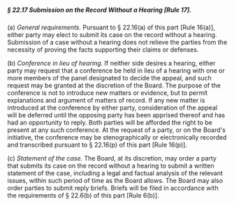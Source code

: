 ##### § 22.17 Submission on the Record Without a Hearing [Rule 17]. #####

(a) *General requirements.* Pursuant to § 22.16(a) of this part [Rule 16(a)], either party may elect to submit its case on the record without a hearing. Submission of a case without a hearing does not relieve the parties from the necessity of proving the facts supporting their claims or defenses.

(b) *Conference in lieu of hearing.* If neither side desires a hearing, either party may request that a conference be held in lieu of a hearing with one or more members of the panel designated to decide the appeal, and such request may be granted at the discretion of the Board. The purpose of the conference is not to introduce new matters or evidence, but to permit explanations and argument of matters of record. If any new matter is introduced at the conference by either party, consideration of the appeal will be deferred until the opposing party has been apprised thereof and has had an opportunity to reply. Both parties will be afforded the right to be present at any such conference. At the request of a party, or on the Board's initiative, the conference may be stenographically or electronically recorded and transcribed pursuant to § 22.16(p) of this part [Rule 16(p)].

(c) *Statement of the case.* The Board, at its discretion, may order a party that submits its case on the record without a hearing to submit a written statement of the case, including a legal and factual analysis of the relevant issues, within such period of time as the Board allows. The Board may also order parties to submit reply briefs. Briefs will be filed in accordance with the requirements of § 22.6(b) of this part [Rule 6(b)].